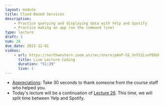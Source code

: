 ```yaml
---
layout: module
title: Cloud-Based Services
description:
    - Practice querying and displaying data with Yelp and Spotify
    - Practice making an app (on the command line)
type: lecture
draft: 1
num: 28
due_date: 2021-12-01
videos:
    - url: https://northwestern.zoom.us/rec/share/pAnP-CG_VnYS2LvvFDbGRDXX4VA0Lgl7BUFHXm4kv1PJfIsv7bAPqzrxETitFIP-.8F_6wDZLYYyVgMfi?startTime=1605889001000
      title: Live Lecture Coding
      duration: "51:39"
      live: 1
---
```


* <a href="https://forms.gle/8eaJEY1gZFbBXXgC7" target="_blank">Appreciations</a>: Take 30 seconds to thank someone from the course staff who helped you.
* Today's lecture will be a continuation of [Lecture 26](week10-lecture02). This time, we will split time between Yelp and Spotify.